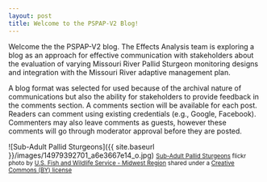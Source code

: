 ```yaml
---
layout: post
title: Welcome to the PSPAP-V2 Blog!
---
```


Welcome the the PSPAP-V2 blog. The Effects Analysis team is exploring a 
blog as an approach for effective communication with stakeholders about 
the evaluation of varying Missouri River Pallid Sturgeon monitoring 
designs and integration with the Missouri River adaptive management 
plan. 


A blog format was selected for used because of the archival nature of 
communications but also the ability for stakeholders to provide feedback 
in the comments section. A comments section will be available for each 
post. Readers can comment using existing credentials (e.g., Google, 
Facebook). Commenters may also leave comments as guests, however these 
comments will go through moderator approval before they are posted. 


![Sub-Adult Pallid Sturgeons]({{ site.baseurl }}/images/14979392701_a6e3667e14_o.jpg)
<small>
<a title="Sub-Adult Pallid Sturgeons" href="https://flickr.com/photos/usfwsmidwest/14979392701">Sub-Adult Pallid Sturgeons</a> flickr photo by <a href="https://flickr.com/people/usfwsmidwest">U.S. Fish and Wildlife Service - Midwest Region</a> shared under a <a href="https://creativecommons.org/licenses/by/2.0/">Creative Commons (BY) license</a> 
</small>



